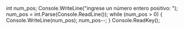 int num_pos;
            Console.WriteLine("ingrese un número entero positivo: ");
            num_pos = int.Parse(Console.ReadLine());
            while (num_pos > 0)
            {
                Console.WriteLine(num_pos);
                num_pos--;
            }
            Console.ReadKey();
